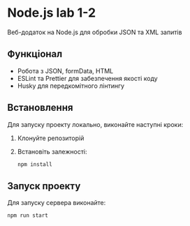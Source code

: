 # Node.js lab 1-2

Веб-додаток на Node.js для обробки JSON та XML запитів

## Функціонал

- Робота з JSON, formData, HTML
- ESLint та Prettier для забезпечення якості коду
- Husky для передкомітного лінтингу

## Встановлення

Для запуску проекту локально, виконайте наступні кроки:

1. Клонуйте репозиторій

2. Встановіть залежності:

   ```bash
   npm install
   ```

## Запуск проекту

Для запуску сервера виконайте:

```bash
npm run start
```
